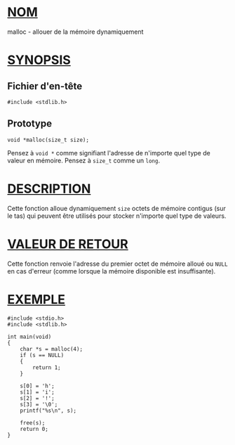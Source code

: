 # [NOM](#nom)

malloc - allouer de la mémoire dynamiquement

# [SYNOPSIS](#synopsis)

## Fichier d'en-tête

    #include <stdlib.h>

## Prototype

    void *malloc(size_t size);

Pensez à `void *` comme signifiant l'adresse de n'importe quel type de valeur en mémoire. Pensez à `size_t` comme un `long`.

# [DESCRIPTION](#description)

Cette fonction alloue dynamiquement `size` octets de mémoire contigus (sur le tas) qui peuvent être utilisés pour stocker n'importe quel type de valeurs.

# [VALEUR DE RETOUR](#valeur-de-retour)

Cette fonction renvoie l'adresse du premier octet de mémoire alloué ou `NULL` en cas d'erreur (comme lorsque la mémoire disponible est insuffisante).

# [EXEMPLE](#exemple)

    #include <stdio.h>
    #include <stdlib.h>

    int main(void)
    {
        char *s = malloc(4);
        if (s == NULL)
        {
            return 1;
        }

        s[0] = 'h';
        s[1] = 'i';
        s[2] = '!';
        s[3] = '\0';
        printf("%s\n", s);

        free(s);
        return 0;
    }